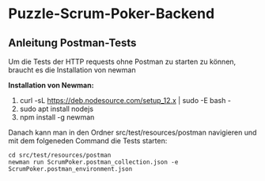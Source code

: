 # Puzzle-Scrum-Poker-Backend

## Anleitung Postman-Tests
Um die Tests der HTTP requests ohne Postman zu starten zu können, braucht es die Installation von newman

**Installation von Newman:**

1. curl -sL https://deb.nodesource.com/setup_12.x | sudo -E bash -
2. sudo apt install nodejs
3. npm install -g newman

Danach kann man in den Ordner src/test/resources/postman navigieren und mit dem folgeneden Command die Tests starten:

```
cd src/test/resources/postman
newman run ScrumPoker.postman_collection.json -e ScrumPoker.postman_environment.json
```
